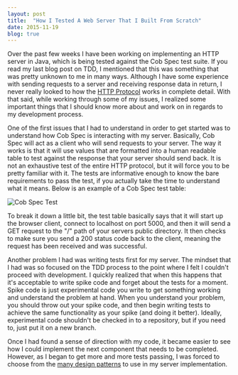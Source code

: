 ```yaml
---
layout: post
title:  "How I Tested A Web Server That I Built From Scratch"
date: 2015-11-19
blog: true
---
```


Over the past few weeks I have been working on implementing an HTTP server in Java, which is being tested against the Cob Spec test suite. If you read my last blog post on TDD, I mentioned that this was something that was pretty unknown to me in many ways. Although I have some experience with sending requests to a server and receiving response data in return, I never really looked to how the [HTTP Protocol](https://sourcemaking.com/design_patterns) works in complete detail. With that said, while working through some of my issues, I realized some important things that I should know more about and work on in regards to my development process.

One of the first issues that I had to understand in order to get started was to understand how Cob Spec is interacting with my server. Basically, Cob Spec will act as a client who will send requests to your server. The way it works is that it will use values that are formatted into a human readable table to test against the response that your server should send back. It is not an exhaustive test of the entire HTTP protocol, but it will force you to be pretty familiar with it. The tests are informative enough to know the bare requirements to pass the test, if you actually take the time to understand what it means. Below is an example of a Cob Spec test table:

![Cob Spec Test](/images/cob-spec-test.png)

To break it down a little bit, the test table basically says that it will start up the browser client, connect to localhost on port 5000, and then it will send a GET request to the "/" path of your servers public directory. It then checks to make sure you send a 200 status code back to the client, meaning the request has been received and was successful.

Another problem I had was writing tests first for my server. The mindset that I had was so focused on the TDD process to the point where I felt I couldn't proceed with development. I quickly realized that when this happens that it's acceptable to write spike code and forget about the tests for a moment. Spike code is just experimental code you write to get something working and understand the problem at hand. When you understand your problem, you should throw out your spike code, and then begin writing tests to achieve the same functionality as your spike (and doing it better). Ideally, experimental code shouldn't be checked in to a repository, but if you need to, just put it on a new branch.

Once I had found a sense of direction with my code, it became easier to see how I could implement the next component that needs to be completed. However, as I began to get more and more tests passing, I was forced to choose from the [many design patterns](https://sourcemaking.com/design_patterns) to use in my server implementation.
